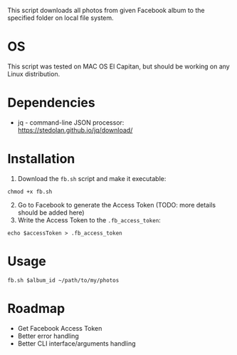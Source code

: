 This script downloads all photos from given Facebook album to the specified folder on local file system.

# OS
This script was tested on MAC OS El Capitan, but should be working on any Linux distribution.

# Dependencies
* jq - command-line JSON processor: https://stedolan.github.io/jq/download/

# Installation
1. Download the `fb.sh` script and make it executable:
```
chmod +x fb.sh
```
2. Go to Facebook to generate the Access Token (TODO: more details should be added here)
3. Write the Access Token to the `.fb_access_token`:
```
echo $accessToken > .fb_access_token
```

# Usage
```
fb.sh $album_id ~/path/to/my/photos
```

# Roadmap
* Get Facebook Access Token
* Better error handling
* Better CLI interface/arguments handling
